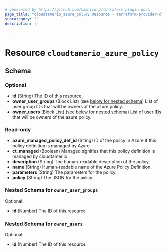 ```yaml
---
# generated by https://github.com/hashicorp/terraform-plugin-docs
page_title: "cloudtamerio_azure_policy Resource - terraform-provider-cloudtamerio"
subcategory: ""
description: |-
  
---
```


# Resource `cloudtamerio_azure_policy`





<!-- schema generated by tfplugindocs -->
## Schema

### Optional

- **id** (String) The ID of this resource.
- **owner_user_groups** (Block List) (see [below for nested schema](#nestedblock--owner_user_groups)) List of user group IDs that will be owners of the azure policy.
- **owner_users** (Block List) (see [below for nested schema](#nestedblock--owner_users)) List of user IDs that will be owners of the azure policy.

### Read-only

- **azure_managed_policy_def_id** (String) ID of the policy in Azure if this policy definition is managed by Azure.
- **ct_managed** (Boolean) Managed signifies that this policy definition is managed by cloudtamer.io
- **description** (String) The human-readable description of the policy.
- **name** (String) Human-readable name of the Azure Policy Definition.
- **parameters** (String) The parameters for the policy.
- **policy** (String) The JSON for the policy.

<a id="nestedblock--owner_user_groups"></a>
### Nested Schema for `owner_user_groups`

Optional:

- **id** (Number) The ID of this resource.


<a id="nestedblock--owner_users"></a>
### Nested Schema for `owner_users`

Optional:

- **id** (Number) The ID of this resource.


